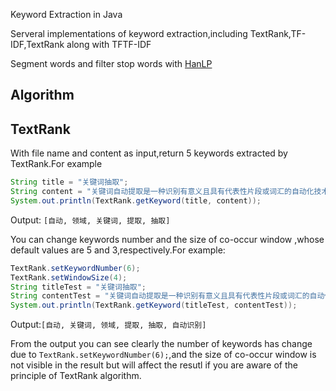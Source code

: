 Keyword Extraction in Java

Serveral implementations of keyword extraction,including TextRank,TF-IDF,TextRank along with TFTF-IDF

Segment words and filter stop words with [HanLP](https://github.com/hankcs/HanLP)

## Algorithm

## TextRank

With file name and content as input,return 5 keywords extracted by TextRank.For example

```java
String title = "关键词抽取";
String content = "关键词自动提取是一种识别有意义且具有代表性片段或词汇的自动化技术。关键词自动提取在文本挖掘域被称为关键词抽取，在计算语言学领域通常着眼于术语自动识别，在信息检索领域，就是指自动标引。";
System.out.println(TextRank.getKeyword(title, content));
```

Output: `[自动, 领域, 关键词, 提取, 抽取]`

You can change keywords number and the size of co-occur window ,whose default values are 5 and 3,respectively.For example:
```java
TextRank.setKeywordNumber(6);
TextRank.setWindowSize(4);
String titleTest = "关键词抽取";
String contentTest = "关键词自动提取是一种识别有意义且具有代表性片段或词汇的自动化技术。关键词自动提取在文本挖掘域被称为关键词抽取，在计算语言学领域通常着眼于术语自动识别，在信息检索领域，就是指自动标引。";
System.out.println(TextRank.getKeyword(titleTest, contentTest));
```

Output:`[自动, 关键词, 领域, 提取, 抽取, 自动识别]`

From the output you can see clearly the number of keywords has change due to `TextRank.setKeywordNumber(6);`,and the size of co-occur window is not visible in the result but will affect the resutl if you are aware of the principle of TextRank algorithm.


